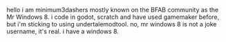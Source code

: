 hello i am minimum3dashers mostly known on the BFAB community as the Mr Windows 8.
i code in godot, scratch and have used gamemaker before, but i'm sticking to using undertalemodtool.
no, mr windows 8 is not a joke username, it's real. i have a windows 8.
